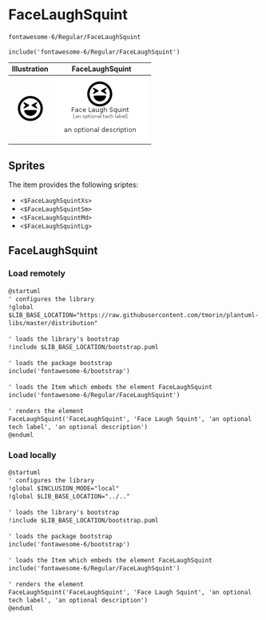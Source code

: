 # FaceLaughSquint


```text
fontawesome-6/Regular/FaceLaughSquint
```

```text
include('fontawesome-6/Regular/FaceLaughSquint')
```



| Illustration | FaceLaughSquint |
| :---: | :---: |
| ![illustration for Illustration](../../fontawesome-6/Regular/FaceLaughSquint.png) | ![illustration for FaceLaughSquint](../../fontawesome-6/Regular/FaceLaughSquint.Local.png) |



## Sprites
The item provides the following sriptes:

- `<$FaceLaughSquintXs>`
- `<$FaceLaughSquintSm>`
- `<$FaceLaughSquintMd>`
- `<$FaceLaughSquintLg>`





## FaceLaughSquint

### Load remotely
```plantuml
@startuml
' configures the library
!global $LIB_BASE_LOCATION="https://raw.githubusercontent.com/tmorin/plantuml-libs/master/distribution"

' loads the library's bootstrap
!include $LIB_BASE_LOCATION/bootstrap.puml

' loads the package bootstrap
include('fontawesome-6/bootstrap')

' loads the Item which embeds the element FaceLaughSquint
include('fontawesome-6/Regular/FaceLaughSquint')

' renders the element
FaceLaughSquint('FaceLaughSquint', 'Face Laugh Squint', 'an optional tech label', 'an optional description')
@enduml
```

### Load locally
```plantuml
@startuml
' configures the library
!global $INCLUSION_MODE="local"
!global $LIB_BASE_LOCATION="../.."

' loads the library's bootstrap
!include $LIB_BASE_LOCATION/bootstrap.puml

' loads the package bootstrap
include('fontawesome-6/bootstrap')

' loads the Item which embeds the element FaceLaughSquint
include('fontawesome-6/Regular/FaceLaughSquint')

' renders the element
FaceLaughSquint('FaceLaughSquint', 'Face Laugh Squint', 'an optional tech label', 'an optional description')
@enduml
```

